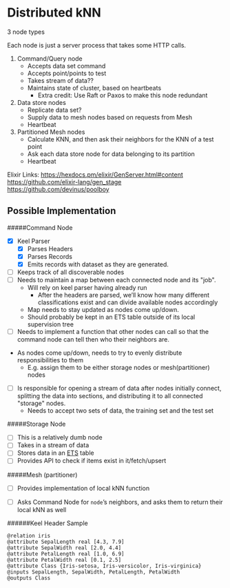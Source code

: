 Distributed kNN
===============


3 node types

 Each node is just a server process that takes some HTTP calls.


1. Command/Query node
	- Accepts data set command
	- Accepts point/points to test
	- Takes stream of data??
	- Maintains state of cluster, based on heartbeats
		- Extra credit: Use Raft or Paxos to make this node redundant
2. Data store nodes
	- Replicate data set?
	- Supply data to mesh nodes based on requests from Mesh
	- Heartbeat
3. Partitioned Mesh nodes
	- Calculate KNN, and then ask their neighbors for the KNN of a test point
	- Ask each data store node for data belonging to its partition
	- Heartbeat

Elixir Links:
https://hexdocs.pm/elixir/GenServer.html#content
https://github.com/elixir-lang/gen_stage
https://github.com/devinus/poolboy



Possible Implementation
-----------------------

#####Command Node
- [x] Keel Parser
  - [x] Parses Headers
  - [x] Parses Records
  - [x] Emits records with dataset as they are generated.
- [ ] Keeps track of all discoverable nodes
- [ ] Needs to maintain a map between each connected node and its "job".
	- Will rely on keel parser having already run
		- After the headers are parsed, we’ll know how many different classifications exist and can divide available nodes accordingly
	- Map needs to stay updated as nodes come up/down.
	- Should probably be kept in an ETS table outside of its local supervision tree
- [ ] Needs to implement a function that other nodes can call so that the command node can tell then who their neighbors are.
- As nodes come up/down, needs to try to evenly distribute responsibilities to them
	- E.g. assign them to be either storage nodes or mesh(partitioner) nodes
- [ ] Is responsible for opening a stream of data after nodes initially connect, splitting the data into sections, and distributing it to all connected "storage" nodes.
	- Needs to accept two sets of data, the training set and the test set

#####Storage Node
- [ ] This is a relatively dumb node
- [ ] Takes in a stream of data
- [ ] Stores data in an [ETS](http://erlang.org/doc/man/ets.html) table
- [ ] Provides API to check if items exist in it/fetch/upsert

#####Mesh (partitioner) 
- [ ] Provides implementation of local kNN function
- [ ] Asks Command Node for `node`’s neighbors, and asks them to return their local kNN as well


######Keel Header Sample

```keel
@relation iris
@attribute SepalLength real [4.3, 7.9]
@attribute SepalWidth real [2.0, 4.4]
@attribute PetalLength real [1.0, 6.9]
@attribute PetalWidth real [0.1, 2.5]
@attribute Class {Iris-setosa, Iris-versicolor, Iris-virginica}
@inputs SepalLength, SepalWidth, PetalLength, PetalWidth
@outputs Class
```
